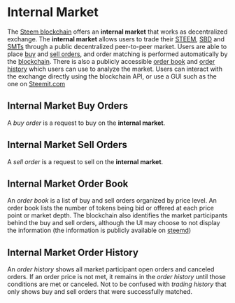 # Internal Market

The [Steem blockchain](/glossary/steem-blockchain.md) offers an **internal market** that works as decentralized exchange. The **internal market** allows users to trade their [STEEM](/glossary/steem.md), [SBD](/glossary/steem-backed-tokens.md) and [SMTs](/glossary/smart-media-tokens.md) through a public decentralized peer-to-peer market. Users are able to place [buy](#internal-market-buy-orders) and [sell orders](internet-market-sell-orders), and order matching is performed automatically by the [blockchain](/glossary/blockchain.md). There is also a publicly accessible [order book](#internal-market-order-book) and [order history](#internal-market-order-history) which users can use to analyze the market. Users can interact with the exchange directly using the blockchain API, or use a GUI such as the one on [Steemit.com](https://steemit.com/market)

## Internal Market Buy Orders

A *buy order* is a request to buy on the **internal market**.

## Internal Market Sell Orders

A *sell order* is a request to sell on the **internal market**.

## Internal Market Order Book

An *order book* is a list of buy and sell orders organized by price level. An order book lists the number of tokens being bid or offered at each price point or market depth. The blockchain also identifies the market participants behind the buy and sell orders, although the UI may choose to not display the information (the information is publicly available on [steemd](/glossary/steemd.md))

## Internal Market Order History

An *order history* shows all market participant open orders and canceled orders. If an order price is not met, it remains in the *order history* until those conditions are met or canceled. Not to be confused with *trading history* that only shows buy and sell orders that were successfully matched.
